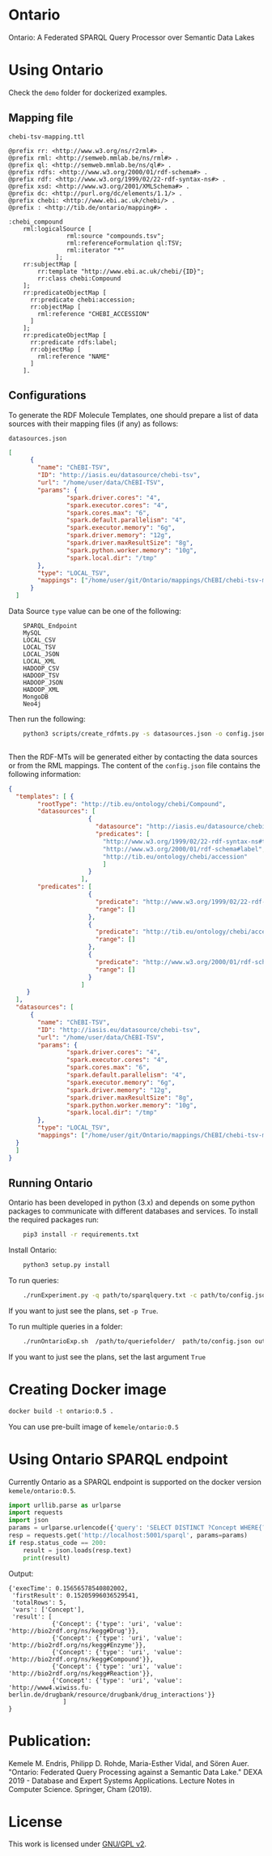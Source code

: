# Ontario
Ontario: A Federated SPARQL Query Processor over Semantic Data Lakes

# Using Ontario
Check the `demo` folder for dockerized examples.


## Mapping file
`chebi-tsv-mapping.ttl`

```text
@prefix rr: <http://www.w3.org/ns/r2rml#> .
@prefix rml: <http://semweb.mmlab.be/ns/rml#> .
@prefix ql: <http://semweb.mmlab.be/ns/ql#> .
@prefix rdfs: <http://www.w3.org/2000/01/rdf-schema#> .
@prefix rdf: <http://www.w3.org/1999/02/22-rdf-syntax-ns#> .
@prefix xsd: <http://www.w3.org/2001/XMLSchema#> .
@prefix dc: <http://purl.org/dc/elements/1.1/> .
@prefix chebi: <http://www.ebi.ac.uk/chebi/> .
@prefix : <http://tib.de/ontario/mapping#> .

:chebi_compound
  	rml:logicalSource [
                rml:source "compounds.tsv";
                rml:referenceFormulation ql:TSV;
                rml:iterator "*"
  			 ];
  	rr:subjectMap [
        rr:template "http://www.ebi.ac.uk/chebi/{ID}";
        rr:class chebi:Compound
  	];  	
    rr:predicateObjectMap [
      rr:predicate chebi:accession;
      rr:objectMap [
        rml:reference "CHEBI_ACCESSION"
      ]
    ];
    rr:predicateObjectMap [
      rr:predicate rdfs:label;
      rr:objectMap [
        rml:reference "NAME"
      ]
    ].
 ```
 
## Configurations
To generate the RDF Molecule Templates, one should prepare a list of data sources with their mapping files (if any) as follows:

`datasources.json`

```json
[
      {
        "name": "ChEBI-TSV",
        "ID": "http://iasis.eu/datasource/chebi-tsv",
        "url": "/home/user/data/ChEBI-TSV",
        "params": {
                "spark.driver.cores": "4",
                "spark.executor.cores": "4",
                "spark.cores.max": "6",
                "spark.default.parallelism": "4",
                "spark.executor.memory": "6g",
                "spark.driver.memory": "12g",
                "spark.driver.maxResultSize": "8g",
                "spark.python.worker.memory": "10g",
                "spark.local.dir": "/tmp"
        },
        "type": "LOCAL_TSV",
        "mappings": ["/home/user/git/Ontario/mappings/ChEBI/chebi-tsv-mapping.ttl"]
      }
  ]
```

Data Source `type` value can be one of the following:

```buildoutcfg
    SPARQL_Endpoint    
    MySQL
    LOCAL_CSV
    LOCAL_TSV
    LOCAL_JSON
    LOCAL_XML
    HADOOP_CSV
    HADOOP_TSV
    HADOOP_JSON
    HADOOP_XML
    MongoDB
    Neo4j
```

Then run the following:

```bash
    python3 scripts/create_rdfmts.py -s datasources.json -o config.json
    
```
Then the RDF-MTs will be generated either by contacting the data sources or from the RML mappings.
 The content of the `config.json` file contains the following information:

```json
{
  "templates": [ {  
        "rootType": "http://tib.eu/ontology/chebi/Compound",
        "datasources": [
                      {
                        "datasource": "http://iasis.eu/datasource/chebi-tsv",
                        "predicates": [
                          "http://www.w3.org/1999/02/22-rdf-syntax-ns#type",
                          "http://www.w3.org/2000/01/rdf-schema#label",
                          "http://tib.eu/ontology/chebi/accession"
                          ]
                      }
                    ],
        "predicates": [
                      {
                        "predicate": "http://www.w3.org/1999/02/22-rdf-syntax-ns#type",
                        "range": []
                      },
                      {
                        "predicate": "http://tib.eu/ontology/chebi/accession",
                        "range": []
                      },
                      {
                        "predicate": "http://www.w3.org/2000/01/rdf-schema#label",
                        "range": []
                      }
                    ]
     }
  ],
  "datasources": [
      {
        "name": "ChEBI-TSV",
        "ID": "http://iasis.eu/datasource/chebi-tsv",
        "url": "/home/user/data/ChEBI-TSV",
        "params": {
                "spark.driver.cores": "4",
                "spark.executor.cores": "4",
                "spark.cores.max": "6",
                "spark.default.parallelism": "4",
                "spark.executor.memory": "6g",
                "spark.driver.memory": "12g",
                "spark.driver.maxResultSize": "8g",
                "spark.python.worker.memory": "10g",
                "spark.local.dir": "/tmp"
        },
        "type": "LOCAL_TSV",
        "mappings": ["/home/user/git/Ontario/mappings/ChEBI/chebi-tsv-mapping.ttl"]
  }
  ]
}
```


## Running Ontario

Ontario has been developed in python (3.x) and depends on some python packages to communicate with different databases and services.
To install the required packages run:

```bash
    pip3 install -r requirements.txt
```

Install Ontario:
```bash
    python3 setup.py install
```


To run queries:

```bash
    ./runExperiment.py -q path/to/sparqlquery.txt -c path/to/config.json -p False
```

If you want to just see the plans, set `-p True`. 

To run multiple queries in a folder:

```bash
    ./runOntarioExp.sh  /path/to/queriefolder/  path/to/config.json outputname.tsv  errorlog.txt False
```

If you want to just see the plans, set the last argument `True`

# Creating Docker image
```bash
docker build -t ontario:0.5 .
```
You can use pre-built image of `kemele/ontario:0.5`

# Using Ontario SPARQL endpoint
Currently Ontario as a SPARQL endpoint is supported on the docker version `kemele/ontario:0.5`.
```python
import urllib.parse as urlparse
import requests
import json
params = urlparse.urlencode({'query': 'SELECT DISTINCT ?Concept WHERE{?s a ?Concept} LIMIT 5'})
resp = requests.get('http://localhost:5001/sparql', params=params)
if resp.status_code == 200:
    result = json.loads(resp.text)      
    print(result)

```

Output:
```
{'execTime': 0.15656578540802002,
 'firstResult': 0.15205996036529541,
 'totalRows': 5,
 'vars': ['Concept'],
 'result': [
            {'Concept': {'type': 'uri', 'value': 'http://bio2rdf.org/ns/kegg#Drug'}},
            {'Concept': {'type': 'uri', 'value': 'http://bio2rdf.org/ns/kegg#Enzyme'}},
            {'Concept': {'type': 'uri', 'value': 'http://bio2rdf.org/ns/kegg#Compound'}},
            {'Concept': {'type': 'uri', 'value': 'http://bio2rdf.org/ns/kegg#Reaction'}},
            {'Concept': {'type': 'uri', 'value': 'http://www4.wiwiss.fu-berlin.de/drugbank/resource/drugbank/drug_interactions'}}
               ]
}

```

# Publication:
Kemele M. Endris, Philipp D. Rohde, Maria-Esther Vidal, and Sören Auer. "Ontario: Federated Query Processing against a Semantic Data Lake." DEXA 2019 - Database and Expert Systems Applications. Lecture Notes in Computer Science. Springer, Cham (2019).

# License
This work is licensed under [GNU/GPL v2](https://www.gnu.org/licenses/gpl-2.0.html).
